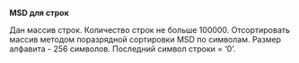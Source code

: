 **MSD для строк**

Дан массив строк. Количество строк не больше 100000. Отсортировать массив методом поразрядной сортировки MSD по символам. Размер алфавита - 256 символов. Последний символ строки = ‘0’.